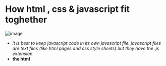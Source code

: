 # How html , css & javascript fit toghether

![image](https://www.google.com/url?sa=i&url=https%3A%2F%2Fjavascript.plainenglish.io%2Fjavascript-interview-questions-you-need-to-know-part-iii-2374a32c53b9&psig=AOvVaw2J85yONOGTSr_CMIWFphyP&ust=1618492078568000&source=images&cd=vfe&ved=0CAIQjRxqFwoTCOiYxZXn_e8CFQAAAAAdAAAAABAD "javascript")



- _it is best to keep javascript code in its own javascript file.
  javascript files are text files (like html pages and css style sheets) but they have the .js extension._
- __the html <script> elements is used in html pages to tell the    browser to lode the javascript file (rather like the <link> element can be used to load a css file.)__
- **A script is made up of a series of statments.**
 each statment is like a step in a **recipe.**
- script contain very precise instructions. 
for example,you might specify that a value must be remembered before creating a calculation using that value 
- variables are used to temporarily store pieces of information used in the script.
